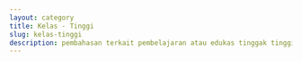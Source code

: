 ```yaml
---
layout: category
title: Kelas - Tinggi
slug: kelas-tinggi
description: pembahasan terkait pembelajaran atau edukas tinggak tinggi/sangat rumit
---
```

